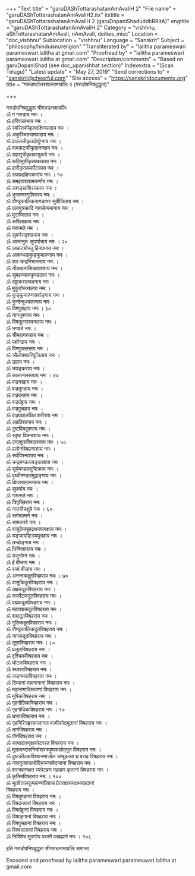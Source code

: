 +++
"Text title" = "garuDAShTottarashatanAmAvaliH 2"
"File name" = "garuDAShTottarashatanAmAvaliH2.itx"
itxtitle = "garuDAShTottarashatanAmAvaliH 2 (garuDopaniShaduddhRRitA)"
engtitle = "garuDAShTottarashatanAmAvaliH 2"
Category = "vishhnu, aShTottarashatanAmAvalI, nAmAvalI, deities_misc"
Location = "doc_vishhnu"
Sublocation = "vishhnu"
Language = "Sanskrit"
Subject = "philosophy/hinduism/religion"
"Transliterated by" = "lalitha parameswari parameswari.lalitha at gmail.com"
"Proofread by" = "lalitha parameswari parameswari.lalitha at gmail.com"
"Description/comments" = "Based on garuDopaniShad (see doc_upanishhat section)"
Indexextra = "(Scan Telugu)"
"Latest update" = "May 27, 2019"
"Send corrections to" = "sanskrit@cheerful.com"
"Site access" = "https://sanskritdocuments.org"
title = "गरुडाष्टोत्तरशतनामावलिः २ (गरुडोपनिषदुद्धृता)"

+++
  
 गरुडोपनिषदुद्धृता श्रीगरुडनामावलिः   
ॐ गं गरुडाय नमः ।  
ॐ हरिवल्लभाय नमः ।  
ॐ स्वस्तिकीकृतदक्षिणपादाय नमः ।  
ॐ अकुञ्चितवामपादाय नमः ।  
ॐ प्राञ्जलीकृतदोर्युग्माय नमः ।  
ॐ वामकटकीकृतानन्ताय नमः ।  
ॐ यज्ञसूत्रीकृतवासुकये नमः ।  
ॐ कटिसूत्रीकृततक्षकाय नमः ।  
ॐ हारीकृतकर्कोटकाय नमः ।  
ॐ सपद्मदक्षिणकर्णाय नमः । १०  
ॐ समहापद्मवामकर्णाय नमः ।  
ॐ सशङ्खशिरस्काय नमः ।  
ॐ भुजान्तरगुलिकाय नमः ।  
ॐ पौण्ड्रकालिकनागचामर सुवीजिताय नमः ।  
ॐ एलापुत्रकादि नागसेव्यमानाय नमः ।  
ॐ मुदान्विताय नमः ।  
ॐ कपिलाक्षाय नमः ।  
ॐ गरुत्मते नमः ।  
ॐ सुवर्णसदृशप्रभाय नमः ।  
ॐ आजानुतः सुपर्णाभाय नमः । २०  
ॐ आकट्योस्तु हिनप्रभाय नमः ।  
ॐ आकन्धङ्कुङ्कुमारुणाय नमः ।  
ॐ शत चन्द्रनिभाननाय नमः ।  
ॐ नीलाग्रनासिकावक्त्राय नमः ।  
ॐ सुमहच्चारुकुण्डलाय नमः ।  
ॐ दंष्ट्राकरालवदनाय नमः ।  
ॐ मुकुटोज्ज्वलाय नमः ।  
ॐ कुङ्कुमारुणसर्वाङ्गाय नमः ।  
ॐ कुन्देन्दुधवलानाय नमः ।  
ॐ विष्णुवाहाय नमः । ३०  
ॐ नागभूषणाय नमः ।  
ॐ विषतूलराश्यनलाय नमः ।  
ॐ भगवते नमः ।  
ॐ श्रीमहागरुडाय नमः ।  
ॐ पक्षीन्द्राय नमः ।  
ॐ विष्णुवल्लभाय नमः ।  
ॐ त्र्यैलोक्यपरिपूजिताय नमः ।  
ॐ उग्राय नमः ।  
ॐ भयङ्कराय नमः ।  
ॐ कालानलरूपाय नमः । ४०  
ॐ वज्रनखाय नमः ।  
ॐ वज्रतुण्डाय नमः ।  
ॐ वज्रदन्ताय नमः ।  
ॐ वज्रदंष्ट्राय नमः ।  
ॐ वज्रपुच्छाय नमः ।  
ॐ वज्रपक्षालक्षित शरीराय नमः ।  
ॐ अप्रतिशानाय नमः ।  
ॐ दुष्टविषदूषणाय नमः ।  
ॐ स्पृष्ट विषनाशाय नमः ।  
ॐ दन्दशूकविषदारणाय नमः । ५०  
ॐ प्रलीनविषप्रणाशाय नमः ।  
ॐ सर्वविषनाशाय नमः ।  
ॐ चन्द्रमण्डलसङ्काशाय नमः ।  
ॐ सूर्यमण्डलमुष्टिकाय नमः ।  
ॐ पृथ्वीमण्डलमुद्राङ्गाय नमः ।  
ॐ क्षिपस्वाहामन्त्राय नमः ।  
ॐ सुपर्णाय नमः ।  
ॐ गरुत्मते नमः ।  
ॐ त्रिवृच्छिराय नमः ।  
ॐ गायत्रीचक्षुषे नमः । ६०  
ॐ स्तोमात्मने नमः ।  
ॐ सामतनवे नमः ।  
ॐ वासुदेव्यबृहद्रथन्तरपक्षाय नमः ।  
ॐ यङ्ञायङ्ञियपुच्छाय नमः ।  
ॐ छन्दोङ्गाय नमः ।  
ॐ धिष्णिशफाय नमः ।  
ॐ यजुर्नाम्ने नमः ।  
ॐ ईं बीजाय नमः ।  
ॐ स्त्र्यं बीजाय नमः ।  
ॐ अनन्तकदूतविषहराय नमः । ७०  
ॐ वासुकिदूतविषहराय नमः ।  
ॐ तक्षकदूतविषहराय नमः ।  
ॐ कर्कोटकदूतविषहराय नमः ।  
ॐ पद्मकदूतविषहराय नमः ।  
ॐ महापद्मकदूतविषहराय नमः ।  
ॐ शब्ददूतविषहराय नमः ।  
ॐ गुलिकदूतविषहराय नमः ।  
ॐ पौण्ड्रकालिकदूतविषहराय नमः ।  
ॐ नागकदूतविषहराय नमः ।  
ॐ लूताविषहराय नमः । ८०  
ॐ प्रलूताविषहराय नमः ।  
ॐ वृश्चिकविषहराय नमः ।  
ॐ घोटकविषहराय नमः ।  
ॐ स्थावरविषहराय नमः ।  
ॐ जङ्गमकविषहराय नमः ।  
ॐ दिव्यानां महानागानां विषहराय नमः ।  
ॐ महानागादिरूपाणां विषहराय नमः ।  
ॐ मूषिकविषहराय नमः ।  
ॐ गृहगौलिकविषहराय नमः ।  
ॐ गृहगोधिकविषहराय नमः । ९०  
ॐ घ्रणापविषहराय नमः ।  
ॐ गृहगिरिगह्वरकालानल वल्मीकोद्भूतानां विषहराय नमः ।  
ॐ तार्णविषहराय नमः ।  
ॐ पौर्णविषहराय नमः ।  
ॐ काष्ठदारुवृक्षकोटररत विषहराय नमः ।  
ॐ मूलत्वग्दारुनिर्यासपत्रपुष्पफलोद्भूत विषहराय नमः ।  
ॐ दुष्टकीटकपिश्वानमार्जाल जम्बूकव्या घ्र वराह विषहराय नमः ।  
ॐ जरायुजाण्डजोद्भिज्जस्वेदजानां विषहराय नमः ।  
ॐ शस्त्रबाणक्षत स्फोटव्रण महाव्रण कृतानां विषहराय नमः ।  
ॐ कृत्रिमविषहराय नमः । १००  
ॐ भूतवेतालकूष्काण्णपिशाच प्रेतराक्षसयक्षभयप्रदानां  
                                      विषहराय नमः ।  
ॐ विषतुण्डानां विषहराय नमः ।  
ॐ विषदन्तानां विषहराय नमः ।  
ॐ विषदंष्ट्रानां विषहराय नमः ।  
ॐ विषाङ्गानां विषहराय नमः ।  
ॐ विषपुच्छानां विषहराय नमः ।  
ॐ विश्वचाराणां विषहराय नमः ।  
ॐ निर्विशेष सुपर्णाय परस्मै परब्रह्मणे नमः । १०८  
  
इति गरुडोपनिषदुद्धृता श्रीगरुडनामावलिः समाप्ता  
  
  
Encoded and proofread by lalitha parameswari parameswari.lalitha at gmail.com  
  
